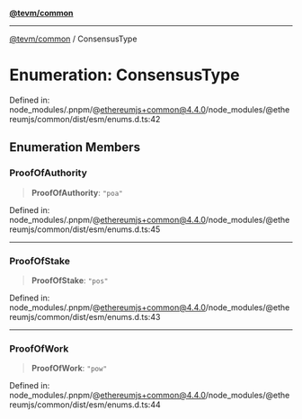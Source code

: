[**@tevm/common**](../README.md)

***

[@tevm/common](../globals.md) / ConsensusType

# Enumeration: ConsensusType

Defined in: node\_modules/.pnpm/@ethereumjs+common@4.4.0/node\_modules/@ethereumjs/common/dist/esm/enums.d.ts:42

## Enumeration Members

### ProofOfAuthority

> **ProofOfAuthority**: `"poa"`

Defined in: node\_modules/.pnpm/@ethereumjs+common@4.4.0/node\_modules/@ethereumjs/common/dist/esm/enums.d.ts:45

***

### ProofOfStake

> **ProofOfStake**: `"pos"`

Defined in: node\_modules/.pnpm/@ethereumjs+common@4.4.0/node\_modules/@ethereumjs/common/dist/esm/enums.d.ts:43

***

### ProofOfWork

> **ProofOfWork**: `"pow"`

Defined in: node\_modules/.pnpm/@ethereumjs+common@4.4.0/node\_modules/@ethereumjs/common/dist/esm/enums.d.ts:44
